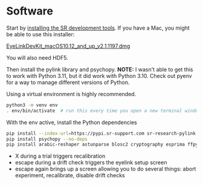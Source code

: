 # Software

Start by [installing the SR development tools](https://www.sr-research.com/support/showthread.php?tid=13). If you have a Mac, you might be able to use this installer:

[EyeLinkDevKit_macOS10.12_and_up_v2.1.1197.dmg](attachment:75b2bf92-9d94-45ee-9a4c-adeccbdd0943:EyeLinkDevKit_macOS10.12_and_up_v2.1.1197.dmg)

You will also need HDF5.


Then install the pylink library and psychopy. **NOTE:** I wasn't able to get this to work with Python 3.11, but it did work with Python 3.10. Check out pyenv for a way to manage different versions of Python.

Using a virtual environment is highly recommended.

```bash
python3 -m venv env
. env/bin/activate  # run this every time you open a new terminal window.
```

With the env active, install the Python dependencies

```bash
pip install --index-url=https://pypi.sr-support.com sr-research-pylink
pip install psychopy --no-deps
pip install arabic-reshaper astunparse blosc2 cryptography esprima ffpyplayer freetype-py future gevent gitpython imageio imageio-ffmpeg javascripthon jedi markdown-it-py matplotlib msgpack msgpack-numpy "numpy<2.0" opencv-python openpyxl pandas pillow psutil psychtoolbox "pyglet<2.0" pyobjc pyobjc-core pyobjc-framework-Quartz pypi-search pyqt5 pyserial python-bidi python-gitlab python-vlc pyyaml pyzmq questplus requests scipy setuptools soundfile ujson websockets wxPython xmlschema fire
```


- X during a trial triggers recalibration 
- escape during a drift check triggers the eyelink setup screen
- escape again brings up a screen allowing you to do several things: abort experiment, recalibrate, disable drift checks